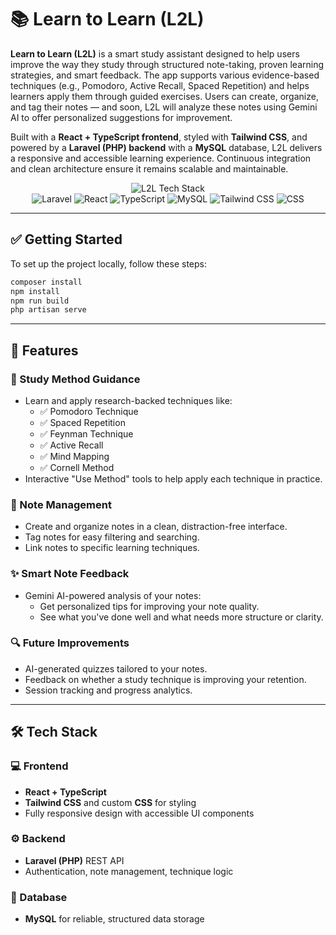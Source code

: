 # 📚 Learn to Learn (L2L)

**Learn to Learn (L2L)** is a smart study assistant designed to help users improve the way they study through structured note-taking, proven learning strategies, and smart feedback. The app supports various evidence-based techniques (e.g., Pomodoro, Active Recall, Spaced Repetition) and helps learners apply them through guided exercises. Users can create, organize, and tag their notes — and soon, L2L will analyze these notes using Gemini AI to offer personalized suggestions for improvement.

Built with a **React + TypeScript frontend**, styled with **Tailwind CSS**, and powered by a **Laravel (PHP) backend** with a **MySQL** database, L2L delivers a responsive and accessible learning experience. Continuous integration and clean architecture ensure it remains scalable and maintainable.

<p align="center">
  <img src="https://img.shields.io/badge/-TECH%20STACK-%23007ACC?style=for-the-badge&logo=appveyor&logoColor=white" alt="L2L Tech Stack">
  <br>
  <img src="https://img.shields.io/badge/Laravel-FF2D20?style=flat&logo=laravel&logoColor=white" alt="Laravel">
  <img src="https://img.shields.io/badge/React-61DAFB?style=flat&logo=react&logoColor=black" alt="React">
  <img src="https://img.shields.io/badge/TypeScript-3178C6?style=flat&logo=typescript&logoColor=white" alt="TypeScript">
  <img src="https://img.shields.io/badge/MySQL-00758F?style=flat&logo=mysql&logoColor=white" alt="MySQL">
  <img src="https://img.shields.io/badge/Tailwind_CSS-06B6D4?style=flat&logo=tailwind-css&logoColor=white" alt="Tailwind CSS">
  <img src="https://img.shields.io/badge/CSS-1572B6?style=flat&logo=css3&logoColor=white" alt="CSS">
</p>

---

## ✅ Getting Started

To set up the project locally, follow these steps:

```bash
composer install
npm install
npm run build
php artisan serve
```
---
## 🚀 Features

### 🧠 Study Method Guidance
- Learn and apply research-backed techniques like:
  - ✅ Pomodoro Technique
  - ✅ Spaced Repetition
  - ✅ Feynman Technique
  - ✅ Active Recall
  - ✅ Mind Mapping
  - ✅ Cornell Method
- Interactive "Use Method" tools to help apply each technique in practice.

### 📝 Note Management
- Create and organize notes in a clean, distraction-free interface.
- Tag notes for easy filtering and searching.
- Link notes to specific learning techniques.

### ✨ Smart Note Feedback 
- Gemini AI-powered analysis of your notes:
  - Get personalized tips for improving your note quality.
  - See what you've done well and what needs more structure or clarity.

### 🔍 Future Improvements
- AI-generated quizzes tailored to your notes.
- Feedback on whether a study technique is improving your retention.
- Session tracking and progress analytics.

---

## 🛠️ Tech Stack

### 💻 Frontend
- **React + TypeScript**
- **Tailwind CSS** and custom **CSS** for styling
- Fully responsive design with accessible UI components

### ⚙️ Backend
- **Laravel (PHP)** REST API
- Authentication, note management, technique logic

### 💾 Database
- **MySQL** for reliable, structured data storage
